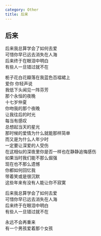 ```yaml
---
category: Other
title: 后来
---
```


## 后来

后来我总算学会了如何去爱  
可惜你早已远去消失在人海  
后来终于在眼泪中明白  
有些人一旦错过就不在  

栀子花白花瓣落在我蓝色百褶裙上  
爱你 你轻声说  
我低下头闻见一阵芬芳  
那个永恒的夜晚  
十七岁仲夏  
你吻我的那个夜晚  
让我往后的时光  
每当有感叹  
总想起当天的星光  
那时候的爱情为什么就能那样简单  
而又是为什么人年少时  
一定要让深爱的人受伤  
在这相似的深夜里你是否一样也在静静追悔感伤  
如果当时我们能不那么倔强  
现在也不那么遗憾  
你都如何回忆我  
带着笑或是很沉默  
这些年来有没有人能让你不寂寞  

后来我总算学会了如何去爱  
可惜你早已远去消失在人海  
后来终于在眼泪中明白  
有些人一旦错过就不在  

永远不会再重来  
有一个男孩爱着那个女孩  